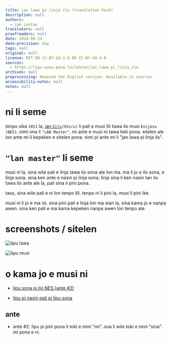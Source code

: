 ```yaml
---
title: jan lawa pi linja ilo (translation hack)
description: null
authors:
  - jan Lentan
translators: null
proofreaders: null
date: 2020-08-23
date-precision: day
tags: null
original: null
license: MIT OR CC-BY-SA-3.0 OR CC-BY-SA-4.0
sources:
  - https://lipu-sona.pona.la/lentan/jan_lawa_pi_linja_ilo
archives: null
preprocessing: Removed the English version. Available in sources.
accessibility-notes: null
notes: null
---
```


# ni li seme

tenpo sike `2011` la, [jan `Silu`](http://shiru.untergrund.net)`(Shiru)`
li pali e musi lili tawa ilo musi `Enijesu (NES)`. nimi ona li
`"LAN Master"`. mi ante e
musi ni tawa toki pona.  sitelen ale lon ante mi li kepeken e sitelen pona.
nimi pi ante mi li "jan lawa pi linja ilo".

# `"lan master"` li seme

musi ni la, sina wile pali e linja tawa ilo sona ale lon ma. ma li jo e ilo
sona, e linja sona. sina ken ante e nasin pi linja sona. linja sina li ken
nasin tan ilo tawa ilo ante ale la, pali sina li pini pona.

taso, sina wile pali e ni lon tenpo lili. tenpo ni li pini la, musi li pini
ike.

musi ni li jo e ma `50`. sina pini pali e linja lon ma wan la, sina kama jo e
nanpa awen. sina ken pali e ma kama kepeken nanpa awen lon tenpo ale.

# screenshots / sitelen

![lipu lawa](https://lipu-sona.pona.la/jan_lawa_title.png)

![lipu musi](https://lipu-sona.pona.la/jan_lawa_gameplay.png)

# o kama jo e musi ni

* [lipu sona pi ilo NES (ante #2)](https://lipu-sona.pona.la/jan_lawa.nes)

* [lipu pi nasin pali pi lipu sona](https://lipu-sona.pona.la/jan_lawa_src.tar.gz)

## ante

* ante #2: lipu pi pini pona li toki e nimi "mi". ona li wile toki e nimi
  "sina". mi pona e ni.
